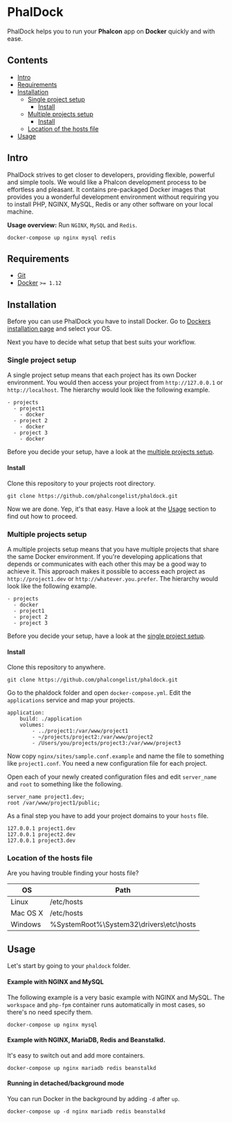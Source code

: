 # PhalDock

PhalDock helps you to run your **Phalcon** app on **Docker** quickly and with ease.

## Contents
- [Intro](#intro)
- [Requirements](#requirements)
- [Installation](#installation)
  - [Single project setup](#installation-single-project-setup)
    - [Install](#installation-single-project-setup-install)
  - [Multiple projects setup](#installation-multiple-projects-setup)
    - [Install](#installation-multiple-projects-setup-install)
  - [Location of the hosts file](#installation-location-hosts-file)
- [Usage](#usage)

<a name="intro"></a>
## Intro

PhalDock strives to get closer to developers, providing flexible, powerful and simple tools. We would like a Phalcon development process to be effortless and pleasant. It contains pre-packaged Docker images that provides you a wonderful development environment without requiring you to install PHP, NGINX, MySQL, Redis or any other software on your local machine.

**Usage overview:** Run `NGINX`, `MySQL` and `Redis`.

```shell
docker-compose up nginx mysql redis
```

<a name="requirements"></a>
## Requirements

- [Git](https://git-scm.com)
- [Docker](https://www.docker.com) `>= 1.12`

<a name="installation"></a>
## Installation

Before you can use PhalDock you have to install Docker. Go to [Dockers installation page](https://docs.docker.com/engine/installation/) and select your OS.

Next you have to decide what setup that best suits your workflow.

<a name="installation-single-project-setup"></a>
### Single project setup

A single project setup means that each project has its own Docker environment. You would then access your project from `http://127.0.0.1` or `http://localhost`. The hierarchy would look like the following example.

```
- projects
  - project1
    - docker
  - project 2
    - docker
  - project 3
    - docker
```

Before you decide your setup, have a look at the [multiple projects setup](#installation-multiple-projects-setup).

<a name="installation-single-project-setup-install"></a>
#### Install

Clone this repository to your projects root directory.

```shell
git clone https://github.com/phalcongelist/phaldock.git
```

Now we are done. Yep, it's that easy. Have a look at the [Usage](#usage) section to find out how to proceed.

<a name="installation-multiple-projects-setup"></a>
### Multiple projects setup

A multiple projects setup means that you have multiple projects that share the same Docker environment. If you're developing applications that depends or communicates with each other this may be a good way to achieve it. This approach makes it possible to access each project as `http://project1.dev` or `http://whatever.you.prefer`. The hierarchy would look like the following example.

```
- projects
  - docker
  - project1
  - project 2
  - project 3
```

Before you decide your setup, have a look at the [single project setup](#installation-single-project-setup).

<a name="installation-multiple-projects-setup-install"></a>
#### Install

Clone this repository to anywhere.

```shell
git clone https://github.com/phalcongelist/phaldock.git
```

Go to the phaldock folder and open `docker-compose.yml`. Edit the `applications` service and map your projects.

```
application:
    build: ./application
    volumes:
        - ../project1:/var/www/project1
        - ~/projects/project2:/var/www/project2
        - /Users/you/projects/project3:/var/www/project3
```

Now copy `nginx/sites/sample.conf.example` and name the file to something like `project1.conf`. You need a new configuration file for each project.

Open each of your newly created configuration files and edit `server_name` and `root` to something like the following.

```
server_name project1.dev;
root /var/www/project1/public;
```

As a final step you have to add your project domains to your `hosts` file.

```
127.0.0.1 project1.dev
127.0.0.1 project2.dev
127.0.0.1 project3.dev
```

<a name="installation-location-hosts-file"></a>
### Location of the hosts file

Are you having trouble finding your hosts file?

| OS       | Path                                    |
|--------- | --------------------------------------- |
| Linux    | /etc/hosts                              |
| Mac OS X | /etc/hosts                              |
| Windows  | %SystemRoot%\System32\drivers\etc\hosts |

## Usage

Let's start by going to your `phaldock` folder.

#### Example with NGINX and MySQL

The following example is a very basic example with NGINX and MySQL. The `workspace` and `php-fpm` container runs automatically in most cases, so there's no need specify them.

```shell
docker-compose up nginx mysql
```

#### Example with NGINX, MariaDB, Redis and Beanstalkd.

It's easy to switch out and add more containers.

```shell
docker-compose up nginx mariadb redis beanstalkd
```

#### Running in detached/background mode

You can run Docker in the background by adding `-d` after `up`.

```shell
docker-compose up -d nginx mariadb redis beanstalkd
```

